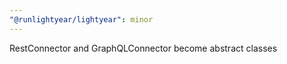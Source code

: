 ```yaml
---
"@runlightyear/lightyear": minor
---
```


RestConnector and GraphQLConnector become abstract classes
